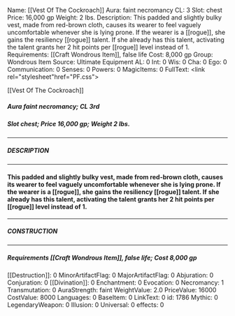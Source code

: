 Name: [[Vest Of The Cockroach]]
Aura: faint necromancy
CL: 3
Slot: chest
Price: 16,000 gp
Weight: 2 lbs.
Description: This padded and slightly bulky vest, made from red-brown cloth, causes its wearer to feel vaguely uncomfortable whenever she is lying prone. If the wearer is a [[rogue]], she gains the resiliency [[rogue]] talent. If she already has this talent, activating the talent grants her 2 hit points per [[rogue]] level instead of 1.
Requirements: [[Craft Wondrous Item]], false life
Cost: 8,000 gp
Group: Wondrous Item
Source: Ultimate Equipment
AL: 0
Int: 0
Wis: 0
Cha: 0
Ego: 0
Communication: 0
Senses: 0
Powers: 0
MagicItems: 0
FullText: <link rel="stylesheet"href="PF.css"><div class="heading"><p class="alignleft">[[Vest Of The Cockroach]]</p><div style="clear: both;"></div></div><div><h5><b>Aura </b>faint necromancy; <b>CL </b>3rd</h5><h5><b>Slot </b>chest; <b>Price </b>16,000 gp; <b>Weight </b>2 lbs.</h5></div><hr/><div><h5><b>DESCRIPTION</b></h5></div><hr/><div><h4><p>This padded and slightly bulky vest, made from red-brown cloth, causes its wearer to feel vaguely uncomfortable whenever she is lying prone. If the wearer is a [[rogue]], she gains the resiliency [[rogue]] talent. If she already has this talent, activating the talent grants her 2 hit points per [[rogue]] level instead of 1.</p></h4></div><hr/><div><h5><b>CONSTRUCTION</b></h5></div><hr/><div><h5><b>Requirements </b>[[Craft Wondrous Item]], <i>false life</i>; <b>Cost </b>8,000 gp</h5></div>
[[Destruction]]: 0
MinorArtifactFlag: 0
MajorArtifactFlag: 0
Abjuration: 0
Conjuration: 0
[[Divination]]: 0
Enchantment: 0
Evocation: 0
Necromancy: 1
Transmutation: 0
AuraStrength: faint
WeightValue: 2.0
PriceValue: 16000
CostValue: 8000
Languages: 0
BaseItem: 0
LinkText: 0
id: 1786
Mythic: 0
LegendaryWeapon: 0
Illusion: 0
Universal: 0
effects: 0
